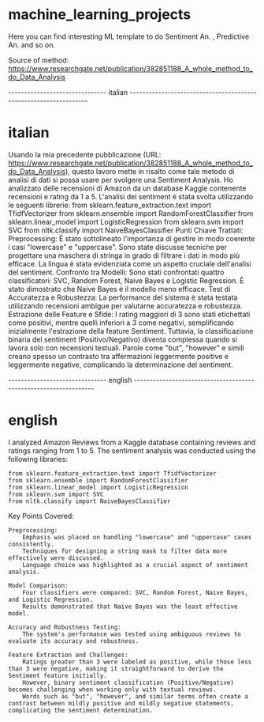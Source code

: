 # machine_learning_projects
Here you can find interesting ML template to do Sentiment An. , Predictive An. and so on.


Source of method:  https://www.researchgate.net/publication/382851188_A_whole_method_to_do_Data_Analysis 


------------------------------- italian -----------------------------------------------------------------
# italian
Usando la mia precedente pubblicazione (URL: https://www.researchgate.net/publication/382851188_A_whole_method_to_do_Data_Analysis), questo lavoro mette in risalto come tale metodo di analisi di dati si possa usare per svolgere una Sentiment Analysis. Ho analizzato delle recensioni di Amazon da un database Kaggle contenente recensioni e rating da 1 a 5. L'analisi del sentiment è stata svolta utilizzando le seguenti librerie: from sklearn.feature_extraction.text import TfidfVectorizer from sklearn.ensemble import RandomForestClassifier from sklearn.linear_model import LogisticRegression from sklearn.svm import SVC from nltk.classify import NaiveBayesClassifier Punti Chiave Trattati: Preprocessing: È stato sottolineato l'importanza di gestire in modo coerente i casi "lowercase" e "uppercase". Sono state discusse tecniche per progettare una maschera di stringa in grado di filtrare i dati in modo più efficace. La lingua è stata evidenziata come un aspetto cruciale dell'analisi del sentiment. Confronto tra Modelli: Sono stati confrontati quattro classificatori: SVC, Random Forest, Naive Bayes e Logistic Regression. È stato dimostrato che Naive Bayes è il modello meno efficace. Test di Accuratezza e Robustezza: La performance del sistema è stata testata utilizzando recensioni ambigue per valutarne accuratezza e robustezza. Estrazione delle Feature e Sfide: I rating maggiori di 3 sono stati etichettati come positivi, mentre quelli inferiori a 3 come negativi, semplificando inizialmente l'estrazione della feature Sentiment. Tuttavia, la classificazione binaria del sentiment (Positivo/Negativo) diventa complessa quando si lavora solo con recensioni testuali. Parole come "but", "however" e simili creano spesso un contrasto tra affermazioni leggermente positive e leggermente negative, complicando la determinazione del sentiment.

------------------------------- english -----------------------------------------------------------------
# english
I analyzed Amazon Reviews from a Kaggle database containing reviews and ratings ranging from 1 to 5. The sentiment analysis was conducted using the following libraries:

    from sklearn.feature_extraction.text import TfidfVectorizer
    from sklearn.ensemble import RandomForestClassifier
    from sklearn.linear_model import LogisticRegression
    from sklearn.svm import SVC
    from nltk.classify import NaiveBayesClassifier

Key Points Covered:

    Preprocessing:
        Emphasis was placed on handling "lowercase" and "uppercase" cases consistently.
        Techniques for designing a string mask to filter data more effectively were discussed.
        Language choice was highlighted as a crucial aspect of sentiment analysis.

    Model Comparison:
        Four classifiers were compared: SVC, Random Forest, Naive Bayes, and Logistic Regression.
        Results demonstrated that Naive Bayes was the least effective model.

    Accuracy and Robustness Testing:
        The system's performance was tested using ambiguous reviews to evaluate its accuracy and robustness.

    Feature Extraction and Challenges:
        Ratings greater than 3 were labeled as positive, while those less than 3 were negative, making it straightforward to derive the Sentiment feature initially.
        However, binary sentiment classification (Positive/Negative) becomes challenging when working only with textual reviews.
        Words such as "but", "however", and similar terms often create a contrast between mildly positive and mildly negative statements, complicating the sentiment determination.


